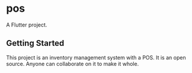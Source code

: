 # pos

A Flutter project.

## Getting Started

This project is an inventory management system with a POS.
It is an open source. Anyone can collaborate on it to make it whole.

